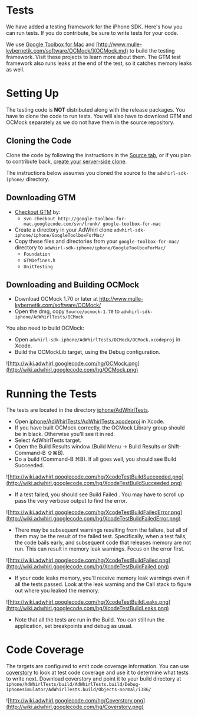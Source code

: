# Tests #

We have added a testing framework for the iPhone SDK. Here's how you can run tests. If you do contribute, be sure to write tests for your code.

We use [Google Toolbox for Mac](http://code.google.com/p/google-toolbox-for-mac/) and [http://www.mulle-kybernetik.com/software/OCMock/](OCMock.md) to build the testing framework. Visit these projects to learn more about them. The GTM test framework also runs leaks at the end of the test, so it catches memory leaks as well.

# Setting Up #

The testing code is **NOT** distributed along with the release packages. You have to clone the code to run tests. You will also have to download GTM and OCMock separately as we do not have them in the source repository.

## Cloning the Code ##

Clone the code by following the instructions in the [Source tab](http://code.google.com/p/adwhirl/source/checkout?repo=sdk-iphone), or if you plan to contribute back, [create your server-side clone](http://code.google.com/p/adwhirl/source/createClone?repo=sdk-iphone).

The instructions below assumes you cloned the source to the `adwhirl-sdk-iphone/` directory.

## Downloading GTM ##

  * [Checkout GTM](http://code.google.com/p/google-toolbox-for-mac/source/checkout) by:
    * `svn checkout http://google-toolbox-for-mac.googlecode.com/svn/trunk/ google-toolbox-for-mac`
  * Create a directory in your AdWhirl clone `adwhirl-sdk-iphone/iphone/GoogleToolboxForMac/`
  * Copy these files and directories from your `google-toolbox-for-mac/` directory to `adwhirl-sdk-iphone/iphone/GoogleToolboxForMac/`
    * `Foundation`
    * `GTMDefines.h`
    * `UnitTesting`

## Downloading and Building OCMock ##

  * Download OCMock 1.70 or later at http://www.mulle-kybernetik.com/software/OCMock/
  * Open the dmg, copy `Source/ocmock-1.70` to `adwhirl-sdk-iphone/AdWhirlTests/OCMock`

You also need to build OCMock:
  * Open `adwhirl-sdk-iphone/AdWhirlTests/OCMock/OCMock.xcodeproj` in Xcode.
  * Build the OCMockLib target, using the Debug configuration.

![http://wiki.adwhirl.googlecode.com/hg/OCMock.png](http://wiki.adwhirl.googlecode.com/hg/OCMock.png)

# Running the Tests #

The tests are located in the directory [iphone/AdWhirlTests](http://code.google.com/p/adwhirl/source/browse/?repo=sdk#hg/iphone/AdWhirlTests).

  * Open [iphone/AdWhirlTests/AdWhirlTests.xcodeproj](http://code.google.com/p/adwhirl/source/browse/?repo=sdk#hg/iphone/AdWhirlTests) in Xcode.
  * If you have built OCMock correctly, the OCMock Library group should be in black. Otherwise you'll see it in red.
  * Select AdWhirlTests target.
  * Open the Build Results window (Build Menu -> Build Results or Shift-Command-B ⇧⌘B).
  * Do a build (Command-B ⌘B). If all goes well, you should see Build Succeeded.

![http://wiki.adwhirl.googlecode.com/hg/XcodeTestBuildSucceeded.png](http://wiki.adwhirl.googlecode.com/hg/XcodeTestBuildSucceeded.png)

  * If a test failed, you should see Build Failed . You may have to scroll up pass the very verbose output to find the error.

![http://wiki.adwhirl.googlecode.com/hg/XcodeTestBuildFailedError.png](http://wiki.adwhirl.googlecode.com/hg/XcodeTestBuildFailedError.png)

  * There may be subsequent warnings resulting from the failure, but all of them may be the result of the failed test. Specifically, when a test fails, the code bails early, and subsequent code that releases memory are not run. This can result in memory leak warnings. Focus on the error first.

![http://wiki.adwhirl.googlecode.com/hg/XcodeTestBuildFailed.png](http://wiki.adwhirl.googlecode.com/hg/XcodeTestBuildFailed.png)

  * If your code leaks memory, you'll receive memory leak warnings even if all the tests passed. Look at the leak warning and the Call stack to figure out where you leaked the memory.

![http://wiki.adwhirl.googlecode.com/hg/XcodeTestBuildLeaks.png](http://wiki.adwhirl.googlecode.com/hg/XcodeTestBuildLeaks.png)

  * Note that all the tests are run in the Build. You can still run the application, set breakpoints and debug as usual.

# Code Coverage #

The targets are configured to emit code coverage information. You can use [coverstory](http://code.google.com/p/coverstory/) to look at test code coverage and use it to determine what tests to write next. Download coverstory and point it to your build directory at `iphone/AdWhirlTests/build/AdWhirlTests.build/Debug-iphonesimulator/AdWhirlTests.build/Objects-normal/i386/`

![http://wiki.adwhirl.googlecode.com/hg/Coverstory.png](http://wiki.adwhirl.googlecode.com/hg/Coverstory.png)